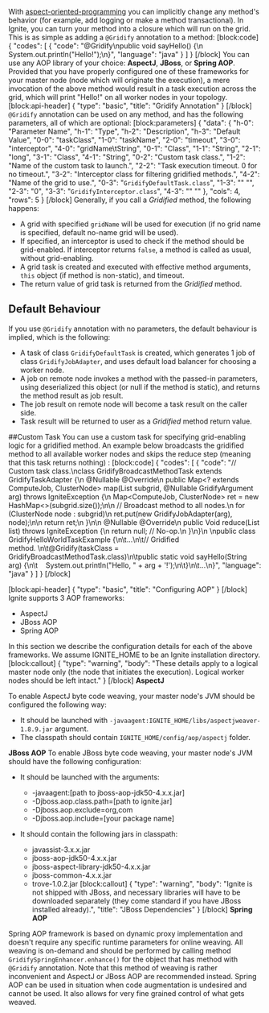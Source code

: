 With [aspect-oriented-programming](https://en.wikipedia.org/wiki/Aspect-oriented_programming) you can implicitly change any method's behavior (for example, add logging or make a method transactional). In Ignite, you can turn your method into a closure which will run on the grid. This is as simple as adding a `@Gridify` annotation to a method:
[block:code]
{
  "codes": [
    {
      "code": "@Gridify\npublic void sayHello() {\n    System.out.println(\"Hello!\");\n}",
      "language": "java"
    }
  ]
}
[/block]
You can use any AOP library of your choice: **AspectJ**, **JBoss**, or **Spring AOP**. Provided that you have properly configured one of these frameworks for your master node (node which will originate the execution), a mere invocation of the above method would result in a task execution across the grid, which will print "Hello!" on all worker nodes in your topology.
[block:api-header]
{
  "type": "basic",
  "title": "Gridify Annotation"
}
[/block]
`@Gridify` annotation can be used on any method, and has the following parameters, all of which are optional:
[block:parameters]
{
  "data": {
    "h-0": "Parameter Name",
    "h-1": "Type",
    "h-2": "Description",
    "h-3": "Default Value",
    "0-0": "taskClass",
    "1-0": "taskName",
    "2-0": "timeout",
    "3-0": "interceptor",
    "4-0": "gridName\tString",
    "0-1": "Class",
    "1-1": "String",
    "2-1": "long",
    "3-1": "Class",
    "4-1": "String",
    "0-2": "Custom task class.",
    "1-2": "Name of the custom task to launch.",
    "2-2": "Task execution timeout. 0 for no timeout.",
    "3-2": "Interceptor class for filtering gridified methods.",
    "4-2": "Name of the grid to use.",
    "0-3": "`GridifyDefaultTask.class`",
    "1-3": "\" \"",
    "2-3": "0",
    "3-3": "`GridifyInterceptor.class`",
    "4-3": "\" \""
  },
  "cols": 4,
  "rows": 5
}
[/block]
Generally, if you call a *Gridified* method, the following happens:
  * A grid with specified `gridName` will be used for execution (if no grid name is specified, default no-name grid will be used).
  * If specified, an interceptor is used to check if the method should be grid-enabled. If interceptor returns `false`, a method is called as usual, without grid-enabling.
  * A grid task is created and executed with effective method arguments, `this` object (if method is non-static), and timeout.
  * The return value of grid task is returned from the *Gridified* method. 
 
## Default Behaviour 
If you use `@Gridify` annotation with no parameters, the default behaviour is implied, which is the following:
  * A task of class `GridifyDefaultTask` is created, which generates 1 job of class `GridifyJobAdapter`, and uses default load balancer for choosing a worker node.
  * A job on remote node invokes a method with the passed-in parameters, using deserialized this object (or null if the method is static), and returns the method result as job result.
  * The job result on remote node will become a task result on the caller side.
  * Task result will be returned to user as a *Gridified* method return value. 
 
##Custom Task
You can use a custom task for specifying grid-enabling logic for a gridified method. An example below broadcasts the gridified method to all available worker nodes and skips the reduce step (meaning that this task returns nothing) :
[block:code]
{
  "codes": [
    {
      "code": "// Custom task class.\nclass GridifyBroadcastMethodTask extends GridifyTaskAdapter<Void> {\n    @Nullable @Override\n    public Map<? extends ComputeJob, ClusterNode> map(List<ClusterNode> subgrid, @Nullable GridifyArgument arg) throws IgniteException {\n        Map<ComputeJob, ClusterNode> ret = new HashMap<>(subgrid.size());\n\n        // Broadcast method to all nodes.\n        for (ClusterNode node : subgrid)\n            ret.put(new GridifyJobAdapter(arg), node);\n\n        return ret;\n    }\n\n    @Nullable @Override\n    public Void reduce(List<ComputeJobResult> list) throws IgniteException {\n        return null; // No-op.\n    }\n}\n \npublic class GridifyHelloWorldTaskExample {\n\t...\n\t// Gridified method. \n\t@Gridify(taskClass = GridifyBroadcastMethodTask.class)\n\tpublic static void sayHello(String arg) {\n\t    System.out.println(\"Hello, \" + arg + '!');\n\t}\n\t...\n}",
      "language": "java"
    }
  ]
}
[/block]

[block:api-header]
{
  "type": "basic",
  "title": "Configuring AOP"
}
[/block]
Ignite supports 3 AOP frameworks:
  * AspectJ
  * JBoss AOP
  * Spring AOP

In this section we describe the configuration details for each of the above frameworks. We assume IGNITE_HOME to be an Ignite installation directory.
[block:callout]
{
  "type": "warning",
  "body": "These details apply to a logical master node only (the node that initiates the execution). Logical worker nodes should be left intact."
}
[/block]
**AspectJ**

To enable AspectJ byte code weaving, your master node's JVM should be configured the following way:
  * It should be launched with `-javaagent:IGNITE_HOME/libs/aspectjweaver-1.8.9.jar` argument.
  * The classpath should contain `IGNITE_HOME/config/aop/aspectj` folder.
 
**JBoss AOP**
To enable JBoss byte code weaving, your master node's JVM should have the following configuration:
  * It should be launched with the arguments:
    * -javaagent:[path to jboss-aop-jdk50-4.x.x.jar]
    * -Djboss.aop.class.path=[path to ignite.jar]
    * -Djboss.aop.exclude=org,com
    * -Djboss.aop.include=[your package name]
    
  * It should contain the following jars in classpath:
     * javassist-3.x.x.jar
     * jboss-aop-jdk50-4.x.x.jar
     * jboss-aspect-library-jdk50-4.x.x.jar
     * jboss-common-4.x.x.jar
     * trove-1.0.2.jar
[block:callout]
{
  "type": "warning",
  "body": "Ignite is not shipped with JBoss, and necessary libraries will have to be downloaded separately (they come standard if you have JBoss installed already).",
  "title": "JBoss Dependencies"
}
[/block]
**Spring AOP**

Spring AOP framework is based on dynamic proxy implementation and doesn't require any specific runtime parameters for online weaving. All weaving is on-demand and should be performed by calling method `GridifySpringEnhancer.enhance()` for the object that has method with `@Gridify` annotation.
Note that this method of weaving is rather inconvenient and AspectJ or JBoss AOP are recommended instead. Spring AOP can be used in situation when code augmentation is undesired and cannot be used. It also allows for very fine grained control of what gets weaved.